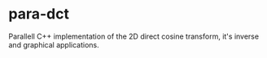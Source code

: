 para-dct
========

Parallell C++ implementation of the 2D direct cosine transform, it's inverse and graphical applications.

